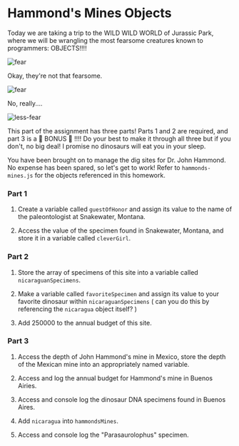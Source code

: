 # Hammond's Mines Objects

Today we are taking a trip to the WILD WILD WORLD of Jurassic Park, where we will be wrangling the most fearsome creatures known to programmers: OBJECTS!!!!

![fear](https://media.giphy.com/media/37Fsl1eFxbhtu/source.gif)

Okay, they're not that fearsome.

![fear](https://media.giphy.com/media/m7R82ZvFaEi0U/source.gif)

No, really....

![less-fear](https://media.giphy.com/media/3o7TKODHSuFF9ZxIc0/source.gif)

This part of the assignment has three parts! Parts 1 and 2 are required, and part 3 is a :tada: BONUS :tada: !!!! Do your best to make it through all three but if you don't, no big deal! I promise no dinosaurs will eat you in your sleep.

You have been brought on to manage the dig sites for Dr. John Hammond. No expense has been spared, so let's get to work! Refer to `hammonds-mines.js` for the objects referenced in this homework.

### Part 1

1. Create a variable called `guestOfHonor` and assign its value to the name of the paleontologist at Snakewater, Montana.

2. Access the value of the specimen found in Snakewater, Montana, and store it in a variable called `cleverGirl`.

### Part 2

1. Store the array of specimens of this site into a variable called `nicaraguanSpecimens`.

2. Make a variable called `favoriteSpecimen` and assign its value to your favorite dinosaur within `nicaraguanSpecimens` ( can you do this by referencing the `nicaragua` object itself? )

3. Add 250000 to the annual budget of this site.

### Part 3

1. Access the depth of John Hammond's mine in Mexico, store the depth of the Mexican mine into an appropriately named variable.

2. Access and log the annual budget for Hammond's mine in Buenos Airies.

3. Access and console log the dinosaur DNA specimens found in Buenos Aires.

4. Add `nicaragua` into `hammondsMines`.

5. Access and console log the "Parasaurolophus" specimen.
